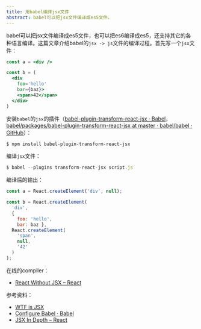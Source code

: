```yaml
---
title: 用babel编译jsx文件
abstract: babel可以把jsx文件编译成es5文件。
---
```




babel可以把jsx文件编译成es5文件，也可以把es6编译成es5，还支持其它的各种语言编译。这篇文章介绍babel的`jsx -> js`文件的编译过程。首先写一个`jsx`文件：

```jsx
const a = <div />

const b = (
  <div
    foo='hello'
    bar={baz}>
    <span>42</span>
  </div>
)
```

安装`babel`的`jsx`的插件（[babel-plugin-transform-react-jsx · Babel](https://babeljs.io/docs/en/6.26.3/babel-plugin-transform-react-jsx)，[babel/packages/babel-plugin-transform-react-jsx at master · babel/babel · GitHub](https://github.com/babel/babel/tree/master/packages/babel-plugin-transform-react-jsx)）：

```bash
$ npm install babel-plugin-transform-react-jsx
```

编译`jsx`文件：

```jsx
$ babel --plugins transform-react-jsx script.js
```

编译后的输出：

```js
const a = React.createElement('div', null);

const b = React.createElement(
  'div',
  {
    foo: 'hello',
    bar: baz },
  React.createElement(
    'span',
    null,
    '42'
  )
);
```

在线的compiler：

* [React Without JSX – React](https://reactjs.org/docs/react-without-jsx.html)

参考资料： 

* [WTF is JSX](https://jasonformat.com/wtf-is-jsx/)
* [Configure Babel · Babel](https://babeljs.io/docs/en/configuration)
* [JSX In Depth – React](https://reactjs.org/docs/jsx-in-depth.html)


